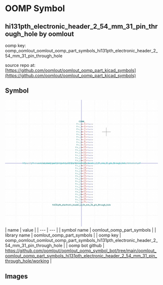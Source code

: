 # OOMP Symbol  
## hi131pth_electronic_header_2_54_mm_31_pin_through_hole  by oomlout  
  
oomp key: oomp_oomlout_oomlout_oomp_part_symbols_hi131pth_electronic_header_2_54_mm_31_pin_through_hole  
  
source repo at: [https://github.com/oomlout/oomlout_oomp_part_kicad_symbols](https://github.com/oomlout/oomlout_oomp_part_kicad_symbols)  
## Symbol  
  
[![working.png](working_600.png)](working.png)  
| name | value | 
| --- | --- | 
| symbol name | oomlout_oomp_part_symbols | 
| library name | oomlout_oomp_part_symbols | 
| oomp key | oomp_oomlout_oomlout_oomp_part_symbols_hi131pth_electronic_header_2_54_mm_31_pin_through_hole | 
| oomp bot github | https://github.com/oomlout/oomlout_oomp_symbol_bot/tree/main/oomlout_oomlout_oomp_part_symbols_hi131pth_electronic_header_2_54_mm_31_pin_through_hole/working | 
## Images  
